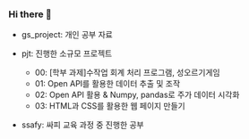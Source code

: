 ### Hi there 👋

<!--
**qldrh112/qldrh112** is a ✨ _special_ ✨ repository because its `README.md` (this file) appears on your GitHub profile.

Here are some ideas to get you started:

- 🔭 I’m currently working on ...
- 🌱 I’m currently learning ...
- 👯 I’m looking to collaborate on ...
- 🤔 I’m looking for help with ...
- 💬 Ask me about ...
- 📫 How to reach me: ...
- 😄 Pronouns: ...
- ⚡ Fun fact: ...
-->

- gs_project: 개인 공부 자료  

- pjt: 진행한 소규모 프로젝트  
    + 00: [학부 과제]수작업 회계 처리 프로그램, 성오르기게임
    + 01: Open API를 활용한 데이터 추출 및 조작
    + 02: Open API 활용 & Numpy, pandas로 주가 데이터 시각화
    + 03: HTML과 CSS를 활용한 웹 페이지 만들기  
    
- ssafy: 싸피 교육 과정 중 진행한 공부

